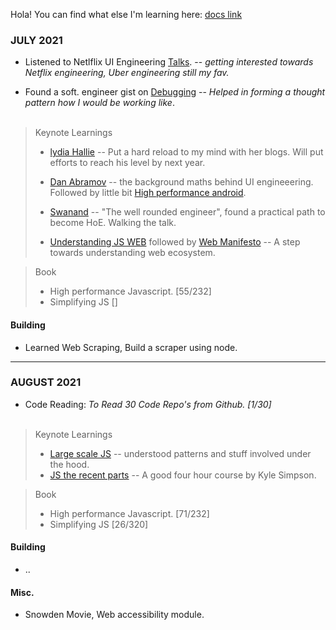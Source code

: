 Hola! You can find what else I'm learning here: [docs link](https://docs.google.com/document/d/1Nx2SMLDrlQ4Ii3z0qPFrRujTC9P6cv9zjYGRrVaSMTk/edit?usp=sharing)

### JULY 2021

* Listened to Netlflix UI Engineering [Talks](https://www.youtube.com/channel/UCGGRRqAjPm6sL3-WGBDnKJA).
-- _getting interested towards Netflix engineering, Uber engineering still my fav._

* Found a soft. engineer gist on [Debugging](https://twitter.com/trptcolin/status/1129850896966406145)
-- _Helped in forming a thought pattern how I would be working like_. 
<br><br/>

> Keynote Learnings
>
> - [lydia Hallie](https://www.lydiahallie.io/) -- Put a hard reload to my mind with her blogs. Will put efforts to reach his level by next year.
> -  [Dan Abramov](https://overreacted.io/the-elements-of-ui-engineering/) -- the background maths behind UI engineeering. Followed by little bit [High performance android](https://www.oreilly.com/library/view/high-performance-android/9781491913994/ch04.html).
>
> - [Swanand](https://speakerdeck.com/swanandp/the-well-rounded-engineer?) -- "The well rounded engineer", found a practical path to become HoE. Walking the talk.
>
> - [Understanding JS WEB](https://www.youtube.com/watch?v=aZqhRICne_M) followed by [Web Manifesto](https://extensiblewebmanifesto.org/)  -- A step towards understanding web ecosystem.

> Book
> - High performance Javascript. [55/232]
> - Simplifying JS []

#### Building
* Learned Web Scraping, Build a scraper using node.

---

### AUGUST 2021

* Code Reading: _To Read 30 Code Repo's from Github. [1/30]_
<br><br/>

> Keynote Learnings
> - [Large scale JS](https://addyosmani.com/largescalejavascript/) -- understood patterns and stuff involved under the hood.
> - [JS the recent parts](https://frontendmasters.com/teachers/kyle-simpson/) -- A good four hour course by Kyle Simpson. 

> Book
> - High performance Javascript. [71/232]
> - Simplifying JS [26/320]

#### Building
* ..

#### Misc.
* Snowden Movie, Web accessibility module. 



 